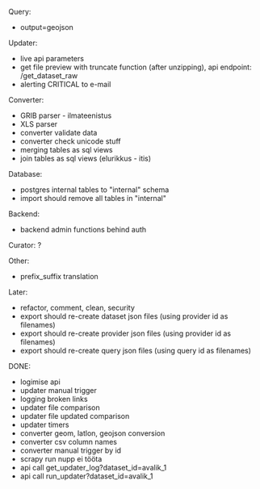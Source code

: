 
Query:
* output=geojson

Updater:
* live api parameters
* get file preview with truncate function (after unzipping), api endpoint: /get_dataset_raw
* alerting CRITICAL to e-mail

Converter:
* GRIB parser - ilmateenistus
* XLS parser
* converter validate data
* converter check unicode stuff
* merging tables as sql views
* join tables as sql views (elurikkus - itis)

Database:
* postgres internal tables to "internal" schema
* import should remove all tables in "internal"


Backend:
* backend admin functions behind auth



Curator:
?

Other:
* prefix_suffix translation


Later:
* refactor, comment, clean, security
* export should re-create dataset json files (using provider id as filenames)
* export should re-create provider json files (using provider id as filenames)
* export should re-create query json files (using query id as filenames)



DONE: 
* logimise api
* updater manual trigger
* logging broken links
* updater file comparison
* updater file updated comparison
* updater timers
* converter geom, latlon, geojson conversion
* converter csv column names
* converter manual trigger by id
* scrapy run nupp ei tööta
* api call get_updater_log?dataset_id=avalik_1
* api call run_updater?dataset_id=avalik_1
